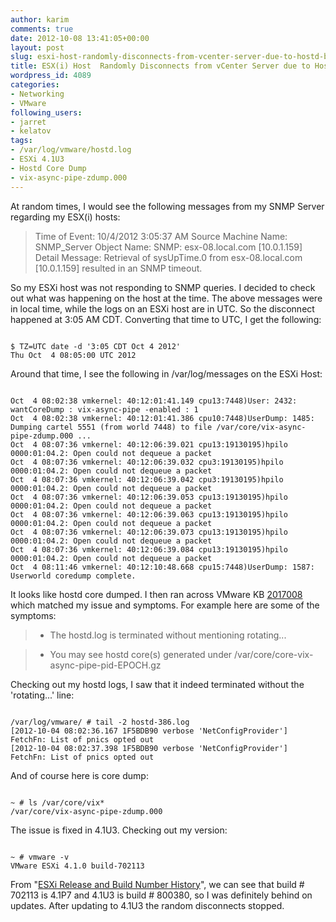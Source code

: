 ```yaml
---
author: karim
comments: true
date: 2012-10-08 13:41:05+00:00
layout: post
slug: esxi-host-randomly-disconnects-from-vcenter-server-due-to-hostd-back-tracing
title: ESX(i) Host  Randomly Disconnects from vCenter Server due to Hostd Backtracing
wordpress_id: 4089
categories:
- Networking
- VMware
following_users:
- jarret
- kelatov
tags:
- /var/log/vmware/hostd.log
- ESXi 4.1U3
- Hostd Core Dump
- vix-async-pipe-zdump.000
---
```


At random times, I would see the following messages from my SNMP Server regarding my ESX(i) hosts:


> Time of Event: 10/4/2012 3:05:37 AM
Source Machine Name: SNMP_Server
Object Name: SNMP: esx-08.local.com [10.0.1.159]
Detail Message: Retrieval of sysUpTime.0 from esx-08.local.com [10.0.1.159] resulted in an SNMP timeout.



So my ESXi host was not responding to SNMP queries. I decided to check out what was happening on the host at the time. The above messages were in local time, while the logs on an ESXi host are in UTC. So the disconnect happened at 3:05 AM CDT. Converting that time to UTC, I get the following:


```

$ TZ=UTC date -d '3:05 CDT Oct 4 2012'
Thu Oct  4 08:05:00 UTC 2012

```


Around that time, I see the following in /var/log/messages on the ESXi Host:


```

Oct  4 08:02:38 vmkernel: 40:12:01:41.149 cpu13:7448)User: 2432: wantCoreDump : vix-async-pipe -enabled : 1
Oct  4 08:02:38 vmkernel: 40:12:01:41.386 cpu10:7448)UserDump: 1485: Dumping cartel 5551 (from world 7448) to file /var/core/vix-async-pipe-zdump.000 ...
Oct  4 08:07:36 vmkernel: 40:12:06:39.021 cpu13:19130195)hpilo 0000:01:04.2: Open could not dequeue a packet
Oct  4 08:07:36 vmkernel: 40:12:06:39.032 cpu3:19130195)hpilo 0000:01:04.2: Open could not dequeue a packet
Oct  4 08:07:36 vmkernel: 40:12:06:39.042 cpu3:19130195)hpilo 0000:01:04.2: Open could not dequeue a packet
Oct  4 08:07:36 vmkernel: 40:12:06:39.053 cpu13:19130195)hpilo 0000:01:04.2: Open could not dequeue a packet
Oct  4 08:07:36 vmkernel: 40:12:06:39.063 cpu13:19130195)hpilo 0000:01:04.2: Open could not dequeue a packet
Oct  4 08:07:36 vmkernel: 40:12:06:39.073 cpu13:19130195)hpilo 0000:01:04.2: Open could not dequeue a packet
Oct  4 08:07:36 vmkernel: 40:12:06:39.084 cpu13:19130195)hpilo 0000:01:04.2: Open could not dequeue a packet
Oct  4 08:11:46 vmkernel: 40:12:10:48.668 cpu15:7448)UserDump: 1587: Userworld coredump complete.

```


It looks like hostd core dumped. I then ran across VMware KB [2017008](http://kb.vmware.com/kb/2017008) which matched my issue and symptoms. For example here are some of the symptoms:


> 

> 
> 
	
>   * The hostd.log is terminated without mentioning rotating...
> 
	
>   * You may see hostd core(s) generated under /var/core/core-vix-async-pipe-pid-EPOCH.gz
> 





Checking out my hostd logs, I saw that it indeed terminated without the 'rotating...' line:


```

/var/log/vmware/ # tail -2 hostd-386.log
[2012-10-04 08:02:36.167 1F5BDB90 verbose 'NetConfigProvider'] FetchFn: List of pnics opted out
[2012-10-04 08:02:37.398 1F5BDB90 verbose 'NetConfigProvider'] FetchFn: List of pnics opted out

```


And of course here is core dump:


```

~ # ls /var/core/vix*
/var/core/vix-async-pipe-zdump.000

```


The issue is fixed in 4.1U3. Checking out my version:


```

~ # vmware -v
VMware ESXi 4.1.0 build-702113

```


From "[ESXi Release and Build Number History](http://www.virten.net/vmware/esxi-release-build-number-history/)", we can see that build # 702113 is 4.1P7 and 4.1U3 is build # 800380, so I was definitely behind on updates. After updating to 4.1U3 the random disconnects stopped.
